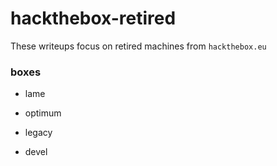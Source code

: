 # hackthebox-retired

These writeups focus on retired machines from `hackthebox.eu`

### boxes

* lame

* optimum

* legacy

* devel